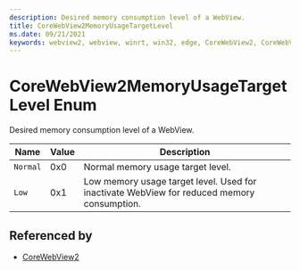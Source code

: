 ```yaml
---
description: Desired memory consumption level of a WebView.
title: CoreWebView2MemoryUsageTargetLevel
ms.date: 09/21/2021
keywords: webview2, webview, winrt, win32, edge, CoreWebView2, CoreWebView2Controller, browser control, edge html, CoreWebView2MemoryUsageTargetLevel
---
```


# CoreWebView2MemoryUsageTargetLevel Enum

Desired memory consumption level of a WebView.

| Name |  Value | Description |
|--|--|--|
|`Normal` | 0x0  |  Normal memory usage target level.|
|`Low` | 0x1  |  Low memory usage target level. Used for inactivate WebView for reduced memory consumption.|


## Referenced by

- [CoreWebView2](corewebview2.md)
